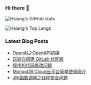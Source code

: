 ### Hi there 👋

<!--
**hchen90/hchen90** is a ✨ _special_ ✨ repository because its `README.md` (this file) appears on your GitHub profile.

Here are some ideas to get you started:

- 🔭 I’m currently working on ...
- 🌱 I’m currently learning ...
- 👯 I’m looking to collaborate on ...
- 🤔 I’m looking for help with ...
- 💬 Ask me about ...
- 📫 How to reach me: ...
- 😄 Pronouns: ...
- ⚡ Fun fact: ...
-->

![Hsiang's GitHub stats](https://github-readme-stats.vercel.app/api?username=hchen90&hide=contribs,prs)

![Hsiang's Top Langs](https://github-readme-stats.vercel.app/api/top-langs/?username=hchen90)

### Latest Blog Posts

<!-- BLOG-POST-LIST:START -->
- [OpenAI之OpenAPI初探](https://hchen90.github.io/2023/03/28/openaiapirsh/)
- [玩转自搭建 GitLab 社区版](https://hchen90.github.io/2022/07/02/deploygitlabcerunner/)
- [程序的代码修改问题](https://hchen90.github.io/2022/06/11/codemodification/)
- [MongoDB Cloud云平台简单使用简介](https://hchen90.github.io/2022/04/03/mongodbcloudcluster/)
- [JNI函数调用之线程安全问题](https://hchen90.github.io/2021/11/29/jnithreadsafe/)
<!-- BLOG-POST-LIST:END -->
